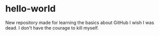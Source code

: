 # hello-world
New repository made for learning the basics about GitHub
I wish I was dead. I don't have the courage to kill myself.
